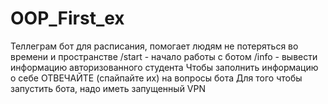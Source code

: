 # OOP_First_ex
Теллеграм бот для расписания, помогает людям не потеряться во времени и пространстве
/start - начало работы с ботом
/info - вывести информацию авторизованного студента
Чтобы заполнить информацию о себе ОТВЕЧАЙТЕ (спайпайте их) на вопросы бота
Для того чтобы запустить бота, надо иметь запущенный VPN
